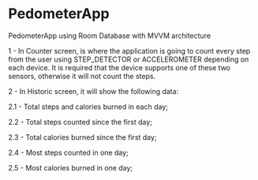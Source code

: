 # PedometerApp
PedometerApp using Room Database with MVVM architecture

1 - In Counter screen, is where the application is going to count every step from the user using STEP_DETECTOR or ACCELEROMETER depending on each device.
It is required that the device supports one of these two sensors, otherwise it will not count the steps.

2 - In Historic screen, it will show the following data:
  
2.1 - Total steps and calories burned in each day;

2.2 - Total steps counted since the first day;

2.3 - Total calories burned since the first day;

2.4 - Most steps counted in one day;

2.5 - Most calories burned in one day;
